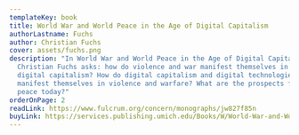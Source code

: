 ```yaml
---
templateKey: book
title: World War and World Peace in the Age of Digital Capitalism
authorLastname: Fuchs
author: Christian Fuchs
cover: assets/fuchs.png
description: "In World War and World Peace in the Age of Digital Capitalism,
  Christian Fuchs asks: how do violence and war manifest themselves in global
  digital capitalism? How do digital capitalism and digital technologies
  manifest themselves in violence and warfare? What are the prospects for world
  peace today?"
orderOnPage: 2
readLink: https://www.fulcrum.org/concern/monographs/jw827f85n
buyLink: https://services.publishing.umich.edu/Books/W/World-War-and-World-Peace-in-the-Age-of-Digital-Capitalism
---
```

